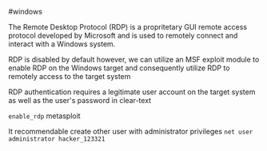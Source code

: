 #windows 

The Remote Desktop Protocol (RDP) is a propritetary GUI remote access protocol developed by Microsoft and is used to remotely connect and interact with a Windows system.

RDP is disabled by default however, we can utilize an MSF exploit module to enable RDP on the Windows target and consequently utilize RDP to remotely access to the target system

RDP authentication requires a legitimate user account on the target system as well as the user's password in clear-text

`enable_rdp` metasploit

It recommendable create other user with administrator privileges
`net user administrator hacker_123321`